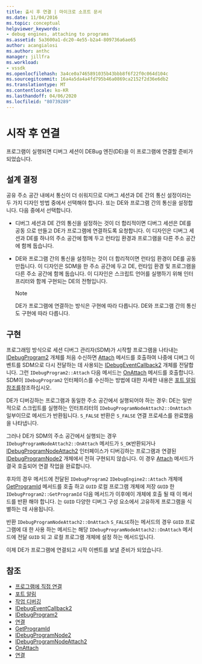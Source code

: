 ```yaml
---
title: 출시 후 연결 | 마이크로 소프트 문서
ms.date: 11/04/2016
ms.topic: conceptual
helpviewer_keywords:
- debug engines, attaching to programs
ms.assetid: 5a3600a1-dc20-4e55-b2a4-809736a6ae65
author: acangialosi
ms.author: anthc
manager: jillfra
ms.workload:
- vssdk
ms.openlocfilehash: 3a4ce0a7465891035b43bbb8f6f22f0c064d104c
ms.sourcegitcommit: 16a4a5da4a4fd795b46a0869ca2152f2d36e6db2
ms.translationtype: MT
ms.contentlocale: ko-KR
ms.lasthandoff: 04/06/2020
ms.locfileid: "80739289"
---
```

# <a name="attach-after-a-launch"></a>시작 후 연결
프로그램이 실행되면 디버그 세션이 DEBug 엔진(DE)을 이 프로그램에 연결할 준비가 되었습니다.

## <a name="design-decisions"></a>설계 결정
 공유 주소 공간 내에서 통신이 더 쉬워지므로 디버그 세션과 DE 간의 통신 설정이라는 두 가지 디자인 방법 중에서 선택해야 합니다. 또는 DE와 프로그램 간의 통신을 설정합니다. 다음 중에서 선택합니다.

- 디버그 세션과 DE 간의 통신을 설정하는 것이 더 합리적이면 디버그 세션은 DE를 공동 으로 만들고 DE가 프로그램에 연결하도록 요청합니다. 이 디자인은 디버그 세션과 DE를 하나의 주소 공간에 함께 두고 런타임 환경과 프로그램을 다른 주소 공간에 함께 둡습니다.

- DE와 프로그램 간의 통신을 설정하는 것이 더 합리적이면 런타임 환경이 DE를 공동 만듭니다. 이 디자인은 SDM을 한 주소 공간에 두고 DE, 런타임 환경 및 프로그램을 다른 주소 공간에 함께 둡습니다. 이 디자인은 스크립트 언어를 실행하기 위해 인터프리터와 함께 구현되는 DE의 전형입니다.

    > [!NOTE]
    > DE가 프로그램에 연결하는 방식은 구현에 따라 다릅니다. DE와 프로그램 간의 통신도 구현에 따라 다릅니다.

## <a name="implementation"></a>구현
 프로그래밍 방식으로 세션 디버그 관리자(SDM)가 시작할 프로그램을 나타내는 [IDebugProgram2](../../extensibility/debugger/reference/idebugprogram2.md) 개체를 처음 수신하면 [Attach](../../extensibility/debugger/reference/idebugprogram2-attach.md) 메서드를 호출하여 나중에 디버그 이벤트를 SDM으로 다시 전달하는 데 사용되는 [IDebugEventCallback2](../../extensibility/debugger/reference/idebugeventcallback2.md) 개체를 전달합니다. 그런 `IDebugProgram2::Attach` 다음 메서드는 [OnAttach](../../extensibility/debugger/reference/idebugprogramnodeattach2-onattach.md) 메서드를 호출합니다. SDM이 `IDebugProgram2` 인터페이스를 수신하는 방법에 대한 자세한 내용은 [포트 알림 참조를](../../extensibility/debugger/notifying-the-port.md)참조하십시오.

 DE가 디버깅하는 프로그램과 동일한 주소 공간에서 실행되어야 하는 경우: DE는 일반적으로 스크립트를 실행하는 인터프리터의 `IDebugProgramNodeAttach2::OnAttach` 일부이므로 메서드가 반환됩니다. `S_FALSE` 반환은 `S_FALSE` 연결 프로세스를 완료했음을 나타냅니다.

 그러나 DE가 SDM의 주소 공간에서 실행되는 경우 `IDebugProgramNodeAttach2::OnAttach` 메서드가 `S_OK`반환되거나 [IDebugProgramNodeAttach2](../../extensibility/debugger/reference/idebugprogramnodeattach2.md) 인터페이스가 디버깅하는 프로그램과 연결된 [IDebugProgramNode2](../../extensibility/debugger/reference/idebugprogramnode2.md) 개체에서 전혀 구현되지 않습니다. 이 경우 [Attach](../../extensibility/debugger/reference/idebugengine2-attach.md) 메서드가 결국 호출되어 연결 작업을 완료합니다.

 후자의 경우 메서드에 전달된 `IDebugProgram2` `IDebugEngine2::Attach` 개체에 [GetProgramId](../../extensibility/debugger/reference/idebugprogram2-getprogramid.md) 메서드를 호출 하고 `GUID` 로컬 프로그램 개체에 저장 `GUID` 한 `IDebugProgram2::GetProgramId` 다음 메서드가 이후에이 개체에 호출 될 때 이 메서드를 반환 해야 합니다. 는 `GUID` 다양한 디버그 구성 요소에서 고유하게 프로그램을 식별하는 데 사용됩니다.

 반환 `IDebugProgramNodeAttach2::OnAttach` `S_FALSE`하는 메서드의 경우 `GUID` 프로그램에 대 한 사용 하는 메서드는 해당 `IDebugProgramNodeAttach2::OnAttach` 메서드에 전달 `GUID` 되 고 로컬 프로그램 개체에 설정 하는 메서드입니다.

 이제 DE가 프로그램에 연결되고 시작 이벤트를 보낼 준비가 되었습니다.

## <a name="see-also"></a>참조
- [프로그램에 직접 연결](../../extensibility/debugger/attaching-directly-to-a-program.md)
- [포트 알림](../../extensibility/debugger/notifying-the-port.md)
- [작업 디버깅](../../extensibility/debugger/debugging-tasks.md)
- [IDebugEventCallback2](../../extensibility/debugger/reference/idebugeventcallback2.md)
- [IDebugProgram2](../../extensibility/debugger/reference/idebugprogram2.md)
- [연결](../../extensibility/debugger/reference/idebugprogram2-attach.md)
- [GetProgramId](../../extensibility/debugger/reference/idebugprogram2-getprogramid.md)
- [IDebugProgramNode2](../../extensibility/debugger/reference/idebugprogramnode2.md)
- [IDebugProgramNodeAttach2](../../extensibility/debugger/reference/idebugprogramnodeattach2.md)
- [OnAttach](../../extensibility/debugger/reference/idebugprogramnodeattach2-onattach.md)
- [연결](../../extensibility/debugger/reference/idebugengine2-attach.md)
